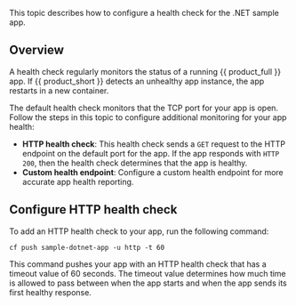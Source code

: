 This topic describes how to configure a health check for the .NET sample app.

## Overview

A health check regularly monitors the status of a running {{ product_full }}
app. If {{ product_short }} detects an unhealthy app instance, the app restarts
in a new container.

The default health check monitors that the TCP port for your app is open.
Follow the steps in this topic to configure additional monitoring for your
app health:

* **HTTP health check**: This health check sends a `GET` request to the HTTP
endpoint on the default port for the app. If the app responds with `HTTP 200`,
then the health check determines that the app is healthy.
* **Custom health endpoint**: Configure a custom health endpoint for more
accurate app health reporting.

## Configure HTTP health check

To add an HTTP health check to your app, run the following command:

```
cf push sample-dotnet-app -u http -t 60
```

This command pushes your app with an HTTP health check that has a timeout
value of 60 seconds. The timeout value determines how much time is allowed
to pass between when the app starts and when the app sends its first healthy response.
